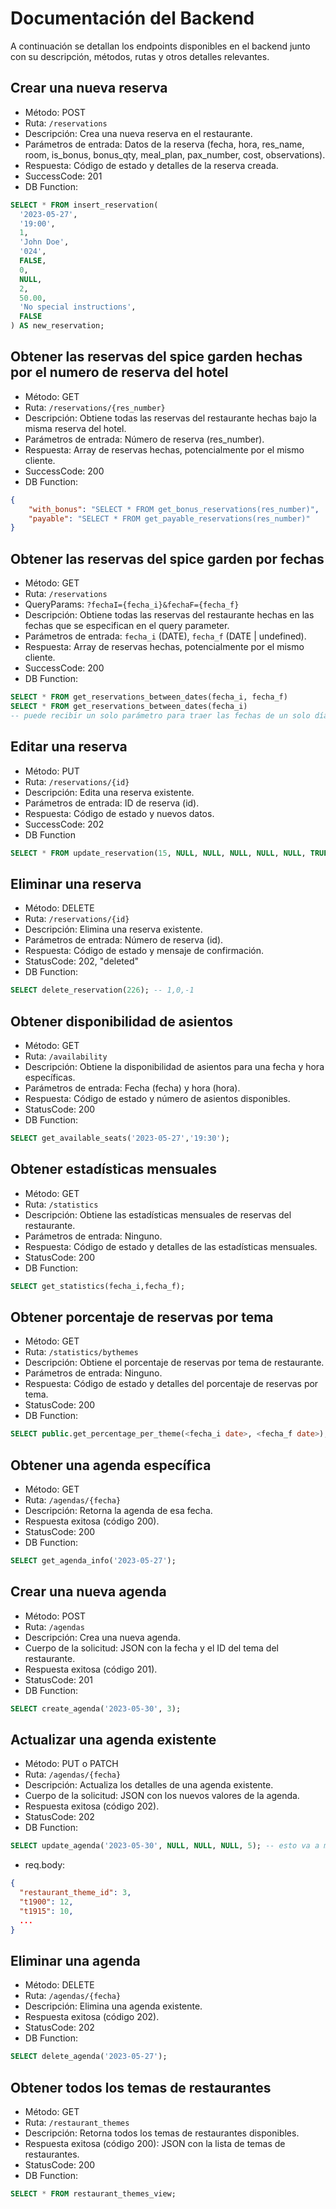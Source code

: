 # Documentación del Backend

A continuación se detallan los endpoints disponibles en el backend junto con su descripción, métodos, rutas y otros detalles relevantes.

## Crear una nueva reserva

- Método: POST
- Ruta: `/reservations`
- Descripción: Crea una nueva reserva en el restaurante.
- Parámetros de entrada: Datos de la reserva (fecha, hora, res_name, room, is_bonus, bonus_qty, meal_plan, pax_number, cost, observations).
- Respuesta: Código de estado y detalles de la reserva creada.
- SuccessCode: 201
- DB Function: 
```sql
SELECT * FROM insert_reservation(
  '2023-05-27',
  '19:00',
  1,
  'John Doe',
  '024',
  FALSE,
  0,
  NULL,
  2,
  50.00,
  'No special instructions',
  FALSE
) AS new_reservation;
```

## Obtener las reservas del spice garden hechas por el numero de reserva del hotel

- Método: GET
- Ruta: `/reservations/{res_number}`
- Descripción: Obtiene todas las reservas del restaurante hechas bajo la misma reserva del hotel.
- Parámetros de entrada: Número de reserva (res_number).
- Respuesta: Array de reservas hechas, potencialmente por el mismo cliente.
- SuccessCode: 200
- DB Function: 
```json
{
    "with_bonus": "SELECT * FROM get_bonus_reservations(res_number)",
    "payable": "SELECT * FROM get_payable_reservations(res_number)"
}
```

## Obtener las reservas del spice garden por fechas

- Método: GET
- Ruta: `/reservations`
- QueryParams: `?fechaI={fecha_i}&fechaF={fecha_f}`
- Descripción: Obtiene todas las reservas del restaurante hechas en las fechas que se especifican en el query parameter.
- Parámetros de entrada: `fecha_i` (DATE), `fecha_f` (DATE | undefined).
- Respuesta: Array de reservas hechas, potencialmente por el mismo cliente.
- SuccessCode: 200
- DB Function:
```sql
SELECT * FROM get_reservations_between_dates(fecha_i, fecha_f)
SELECT * FROM get_reservations_between_dates(fecha_i)
-- puede recibir un solo parámetro para traer las fechas de un solo día.
```

## Editar una reserva

- Método: PUT
- Ruta: `/reservations/{id}`
- Descripción: Edita una reserva existente.
- Parámetros de entrada: ID de reserva (id).
- Respuesta: Código de estado y nuevos datos.
- SuccessCode: 202
- DB Function
```sql
SELECT * FROM update_reservation(15, NULL, NULL, NULL, NULL, NULL, TRUE);
```

## Eliminar una reserva

- Método: DELETE
- Ruta: `/reservations/{id}`
- Descripción: Elimina una reserva existente.
- Parámetros de entrada: Número de reserva (id).
- Respuesta: Código de estado y mensaje de confirmación.
- StatusCode: 202, "deleted"
- DB Function:
```sql
SELECT delete_reservation(226); -- 1,0,-1
```

## Obtener disponibilidad de asientos

- Método: GET
- Ruta: `/availability`
- Descripción: Obtiene la disponibilidad de asientos para una fecha y hora específicas.
- Parámetros de entrada: Fecha (fecha) y hora (hora).
- Respuesta: Código de estado y número de asientos disponibles.
- StatusCode: 200
- DB Function:
```sql
SELECT get_available_seats('2023-05-27','19:30');
```

## Obtener estadísticas mensuales

- Método: GET
- Ruta: `/statistics`
- Descripción: Obtiene las estadísticas mensuales de reservas del restaurante.
- Parámetros de entrada: Ninguno.
- Respuesta: Código de estado y detalles de las estadísticas mensuales.
- StatusCode: 200
- DB Function:
```sql
SELECT get_statistics(fecha_i,fecha_f);
```

## Obtener porcentaje de reservas por tema

- Método: GET
- Ruta: `/statistics/bythemes`
- Descripción: Obtiene el porcentaje de reservas por tema de restaurante.
- Parámetros de entrada: Ninguno.
- Respuesta: Código de estado y detalles del porcentaje de reservas por tema.
- StatusCode: 200
- DB Function:
```sql
SELECT public.get_percentage_per_theme(<fecha_i date>, <fecha_f date>);
```

## Obtener una agenda específica

- Método: GET
- Ruta: `/agendas/{fecha}`
- Descripción: Retorna la agenda de esa fecha.
- Respuesta exitosa (código 200).
- StatusCode: 200
- DB Function:
```sql
SELECT get_agenda_info('2023-05-27');
```

## Crear una nueva agenda

- Método: POST
- Ruta: `/agendas`
- Descripción: Crea una nueva agenda.
- Cuerpo de la solicitud: JSON con la fecha y el ID del tema del restaurante.
- Respuesta exitosa (código 201).
- StatusCode: 201
- DB Function:
```sql
SELECT create_agenda('2023-05-30', 3);
```

## Actualizar una agenda existente

- Método: PUT o PATCH
- Ruta: `/agendas/{fecha}`
- Descripción: Actualiza los detalles de una agenda existente.
- Cuerpo de la solicitud: JSON con los nuevos valores de la agenda.
- Respuesta exitosa (código 202).
- StatusCode: 202
- DB Function:
```sql
SELECT update_agenda('2023-05-30', NULL, NULL, NULL, 5); -- esto va a modificar el valor de capacidad de t1930
```
- req.body:
```json
{
  "restaurant_theme_id": 3,
  "t1900": 12,
  "t1915": 10,
  ...
}
``` 

## Eliminar una agenda

- Método: DELETE
- Ruta: `/agendas/{fecha}`
- Descripción: Elimina una agenda existente.
- Respuesta exitosa (código 202).
- StatusCode: 202
- DB Function:
```sql
SELECT delete_agenda('2023-05-27');
```

## Obtener todos los temas de restaurantes

- Método: GET
- Ruta: `/restaurant_themes`
- Descripción: Retorna todos los temas de restaurantes disponibles.
- Respuesta exitosa (código 200): JSON con la lista de temas de restaurantes.
- StatusCode: 200
- DB Function:
```sql
SELECT * FROM restaurant_themes_view;
```
